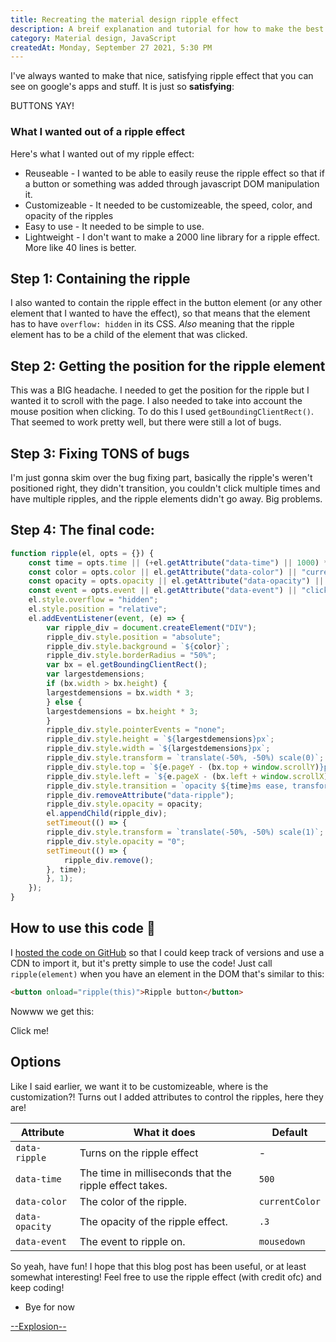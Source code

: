 ```yaml
---
title: Recreating the material design ripple effect
description: A breif explanation and tutorial for how to make the best buttons you've ever seen!
category: Material design, JavaScript
createdAt: Monday, September 27 2021, 5:30 PM
---
```


I've always wanted to make that nice, satisfying ripple effect that you can see on google's apps and stuff. It is just so **satisfying**:

<RippleButton class="w-full">BUTTONS YAY!</RippleButton>

### What I wanted out of a ripple effect
Here's what I wanted out of my ripple effect:

- Reuseable - I wanted to be able to easily reuse the ripple effect so that if a button or something was added through javascript DOM manipulation it. 
- Customizeable - It needed to be customizeable, the speed, color, and opacity of the ripples
- Easy to use - It needed to be simple to use.
- Lightweight - I don't want to make a 2000 line library for a ripple effect. More like 40 lines is better.  

## Step 1: Containing the ripple
I also wanted to contain the ripple effect in the button element (or any other element that I wanted to have the effect), so that means that the element has to have `overflow: hidden` in its CSS. _Also_ meaning that the ripple element has to be a child of the element that was clicked.

## Step 2: Getting the position for the ripple element
This was a BIG headache. I needed to get the position for the ripple but I wanted it to scroll with the page. I also needed to take into account the mouse position when clicking. To do this I used `getBoundingClientRect()`. That seemed to work pretty well, but there were still a lot of bugs.

## Step 3: Fixing TONS of bugs
I'm just gonna skim over the bug fixing part, basically the ripple's weren't positioned right, they didn't transition, you couldn't click multiple times and have multiple ripples, and the ripple elements didn't go away. Big problems. 

## Step 4: The final code:
```js
function ripple(el, opts = {}) {
    const time = opts.time || (+el.getAttribute("data-time") || 1000) * 3;
    const color = opts.color || el.getAttribute("data-color") || "currentColor";
    const opacity = opts.opacity || el.getAttribute("data-opacity") || ".3";
    const event = opts.event || el.getAttribute("data-event") || "click";
    el.style.overflow = "hidden";
    el.style.position = "relative";
    el.addEventListener(event, (e) => {
        var ripple_div = document.createElement("DIV");
        ripple_div.style.position = "absolute";
        ripple_div.style.background = `${color}`;
        ripple_div.style.borderRadius = "50%";
        var bx = el.getBoundingClientRect();
        var largestdemensions;
        if (bx.width > bx.height) {
        largestdemensions = bx.width * 3;
        } else {
        largestdemensions = bx.height * 3;
        }
        ripple_div.style.pointerEvents = "none";
        ripple_div.style.height = `${largestdemensions}px`;
        ripple_div.style.width = `${largestdemensions}px`;
        ripple_div.style.transform = `translate(-50%, -50%) scale(0)`;
        ripple_div.style.top = `${e.pageY - (bx.top + window.scrollY)}px`;
        ripple_div.style.left = `${e.pageX - (bx.left + window.scrollX)}px`;
        ripple_div.style.transition = `opacity ${time}ms ease, transform ${time}ms ease`;
        ripple_div.removeAttribute("data-ripple");
        ripple_div.style.opacity = opacity;
        el.appendChild(ripple_div);
        setTimeout(() => {
        ripple_div.style.transform = `translate(-50%, -50%) scale(1)`;
        ripple_div.style.opacity = "0";
        setTimeout(() => {
            ripple_div.remove();
        }, time);
        }, 1);
    });
}
```

## How to use this code 🤦

I [hosted the code on GitHub](https://github.com/explosion-scratch/ripple) so that I could keep track of versions and use a CDN to import it, but it's pretty simple to use the code! Just call `ripple(element)` when you have an element in the DOM that's similar to this:
```html
<button onload="ripple(this)">Ripple button</button>
```
Nowww we get this:

<RippleButton class="w-full">Click me!</RippleButton>


## Options
Like I said earlier, we want it to be customizeable, where is the customization?! Turns out I added attributes to control the ripples, here they are!

| Attribute      | What it does                                           | Default        |
|----------------|--------------------------------------------------------|----------------|
| `data-ripple`  | Turns on the ripple effect                             | -              |
| `data-time`    | The time in milliseconds that the ripple effect takes. | `500`          |
| `data-color`   | The color of the ripple.                               | `currentColor` |
| `data-opacity` | The opacity of the ripple effect.                      | `.3`           |
| `data-event`   | The event to ripple on.                                | `mousedown`    |

So yeah, have fun! I hope that this blog post has been useful, or at least somewhat interesting! Feel free to use the ripple effect (with credit ofc) and keep coding!

- Bye for now

[--Explosion--](https://notes.explosionscratc.repl.co/Explosion-Scratch)
